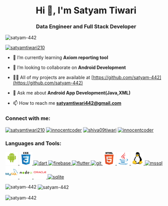 <h1 align="center">Hi 👋, I'm Satyam Tiwari</h1>
<h3 align="center">Data Engineer and Full Stack Developer</h3>

<p align="left"> <img src="https://komarev.com/ghpvc/?username=satyam-442&label=Profile%20views&color=0e75b6&style=flat" alt="satyam-442" /> </p>

<p align="left"> <a href="https://twitter.com/satyamtiwari210" target="blank"><img src="https://img.shields.io/twitter/follow/satyamtiwari210?logo=twitter&style=for-the-badge" alt="satyamtiwari210" /></a> </p>

- 🌱 I’m currently learning **Axiom reporting tool**

- 👯 I’m looking to collaborate on **Android Development**

- 👨‍💻 All of my projects are available at [https://github.com/satyam-442](https://github.com/satyam-442)

- 💬 Ask me about **Android App Development(Java,XML)**

- 📫 How to reach me **satyamtiwari442@gmail.com**

<h3 align="left">Connect with me:</h3>
<p align="left">
<a href="https://twitter.com/satyamtiwari210" target="blank"><img align="center" src="https://raw.githubusercontent.com/rahuldkjain/github-profile-readme-generator/master/src/images/icons/Social/twitter.svg" alt="satyamtiwari210" height="30" width="40" /></a>
<a href="https://linkedin.com/in/innocentcoder" target="blank"><img align="center" src="https://raw.githubusercontent.com/rahuldkjain/github-profile-readme-generator/master/src/images/icons/Social/linked-in-alt.svg" alt="innocentcoder" height="30" width="40" /></a>
<a href="https://fb.com/shiva09tiwari" target="blank"><img align="center" src="https://raw.githubusercontent.com/rahuldkjain/github-profile-readme-generator/master/src/images/icons/Social/facebook.svg" alt="shiva09tiwari" height="30" width="40" /></a>
<a href="https://instagram.com/innocentcoder" target="blank"><img align="center" src="https://raw.githubusercontent.com/rahuldkjain/github-profile-readme-generator/master/src/images/icons/Social/instagram.svg" alt="innocentcoder" height="30" width="40" /></a>
</p>

<h3 align="left">Languages and Tools:</h3>
<p align="left"> <a href="https://developer.android.com" target="_blank" rel="noreferrer"> <img src="https://raw.githubusercontent.com/devicons/devicon/master/icons/android/android-original-wordmark.svg" alt="android" width="40" height="40"/> </a> <a href="https://www.w3schools.com/css/" target="_blank" rel="noreferrer"> <img src="https://raw.githubusercontent.com/devicons/devicon/master/icons/css3/css3-original-wordmark.svg" alt="css3" width="40" height="40"/> </a> <a href="https://dart.dev" target="_blank" rel="noreferrer"> <img src="https://www.vectorlogo.zone/logos/dartlang/dartlang-icon.svg" alt="dart" width="40" height="40"/> </a> <a href="https://firebase.google.com/" target="_blank" rel="noreferrer"> <img src="https://www.vectorlogo.zone/logos/firebase/firebase-icon.svg" alt="firebase" width="40" height="40"/> </a> <a href="https://flutter.dev" target="_blank" rel="noreferrer"> <img src="https://www.vectorlogo.zone/logos/flutterio/flutterio-icon.svg" alt="flutter" width="40" height="40"/> </a> <a href="https://git-scm.com/" target="_blank" rel="noreferrer"> <img src="https://www.vectorlogo.zone/logos/git-scm/git-scm-icon.svg" alt="git" width="40" height="40"/> </a> <a href="https://www.w3.org/html/" target="_blank" rel="noreferrer"> <img src="https://raw.githubusercontent.com/devicons/devicon/master/icons/html5/html5-original-wordmark.svg" alt="html5" width="40" height="40"/> </a> <a href="https://www.java.com" target="_blank" rel="noreferrer"> <img src="https://raw.githubusercontent.com/devicons/devicon/master/icons/java/java-original.svg" alt="java" width="40" height="40"/> </a> <a href="https://www.linux.org/" target="_blank" rel="noreferrer"> <img src="https://raw.githubusercontent.com/devicons/devicon/master/icons/linux/linux-original.svg" alt="linux" width="40" height="40"/> </a> <a href="https://www.microsoft.com/en-us/sql-server" target="_blank" rel="noreferrer"> <img src="https://www.svgrepo.com/show/303229/microsoft-sql-server-logo.svg" alt="mssql" width="40" height="40"/> </a> <a href="https://www.mysql.com/" target="_blank" rel="noreferrer"> <img src="https://raw.githubusercontent.com/devicons/devicon/master/icons/mysql/mysql-original-wordmark.svg" alt="mysql" width="40" height="40"/> </a> <a href="https://nodejs.org" target="_blank" rel="noreferrer"> <img src="https://raw.githubusercontent.com/devicons/devicon/master/icons/nodejs/nodejs-original-wordmark.svg" alt="nodejs" width="40" height="40"/> </a> <a href="https://www.oracle.com/" target="_blank" rel="noreferrer"> <img src="https://raw.githubusercontent.com/devicons/devicon/master/icons/oracle/oracle-original.svg" alt="oracle" width="40" height="40"/> </a> <a href="https://www.sqlite.org/" target="_blank" rel="noreferrer"> <img src="https://www.vectorlogo.zone/logos/sqlite/sqlite-icon.svg" alt="sqlite" width="40" height="40"/> </a> </p>

<p><img align="left" src="https://github-readme-stats.vercel.app/api/top-langs?username=satyam-442&show_icons=true&locale=en&layout=compact" alt="satyam-442" /></p>

<p>&nbsp;<img align="center" src="https://github-readme-stats.vercel.app/api?username=satyam-442&show_icons=true&locale=en" alt="satyam-442" /></p>

<p><img align="center" src="https://github-readme-streak-stats.herokuapp.com/?user=satyam-442&" alt="satyam-442" /></p>

